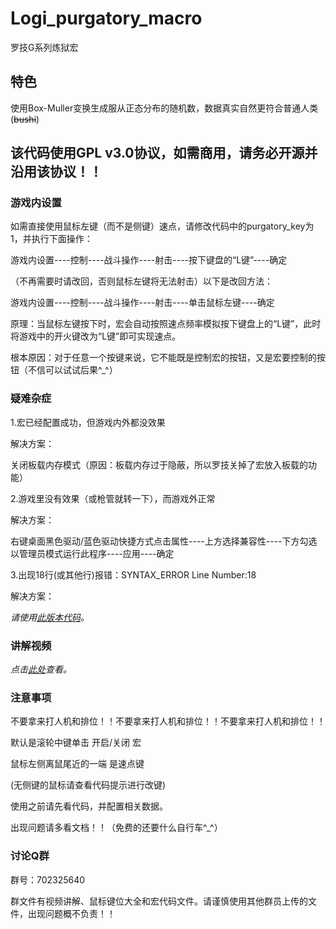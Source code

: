 # Logi_purgatory_macro
罗技G系列炼狱宏 

## 特色 

使用Box-Muller变换生成服从正态分布的随机数，数据真实自然更符合普通人类(~~bushi~~)

## 该代码使用GPL v3.0协议，如需商用，请务必开源并沿用该协议！！

### 游戏内设置

如需直接使用鼠标左键（而不是侧键）速点，请修改代码中的purgatory_key为1，并执行下面操作：

游戏内设置----控制----战斗操作----射击----按下键盘的“L键”----确定

（不再需要时请改回，否则鼠标左键将无法射击）以下是改回方法：

游戏内设置----控制----战斗操作----射击----单击鼠标左键----确定

原理：当鼠标左键按下时，宏会自动按照速点频率模拟按下键盘上的“L键”，此时将游戏中的开火键改为“L键”即可实现速点。

根本原因：对于任意一个按键来说，它不能既是控制宏的按钮，又是宏要控制的按钮（不信可以试试后果^_^）

### 疑难杂症

1.宏已经配置成功，但游戏内外都没效果

解决方案： 

关闭板载内存模式（原因：板载内存过于隐蔽，所以罗技关掉了宏放入板载的功能）

2.游戏里没有效果（或枪管就转一下），而游戏外正常
   
解决方案： 

右键桌面黑色驱动/蓝色驱动快捷方式点击属性----上方选择兼容性----下方勾选以管理员模式运行此程序----应用----确定

3.出现18行(或其他行)报错：SYNTAX_ERROR Line Number:18

解决方案：

*请使用[此版本代码](https://github.com/Afool4U/Logi_purgatory_macro/blob/main/%E6%97%A0%E6%B3%A8%E9%87%8A%E7%89%88%E6%9C%AC.lua)。*

### 讲解视频
*点击[此处](https://b23.tv/NYTZymS)查看。*

### 注意事项

不要拿来打人机和排位！！不要拿来打人机和排位！！不要拿来打人机和排位！！

默认是滚轮中键单击 开启/关闭 宏

鼠标左侧离鼠尾近的一端 是速点键

(无侧键的鼠标请查看代码提示进行改键)

使用之前请先看代码，并配置相关数据。

出现问题请多看文档！！（免费的还要什么自行车^_^）

### 讨论Q群

群号：702325640

群文件有视频讲解、鼠标键位大全和宏代码文件。请谨慎使用其他群员上传的文件，出现问题概不负责！！
